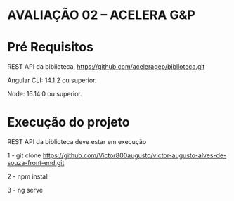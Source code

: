 # AVALIAÇÃO 02 – ACELERA G&P

# Pré Requisitos
REST API da biblioteca, https://github.com/aceleragep/biblioteca.git

Angular CLI: 14.1.2 ou superior.

Node: 16.14.0 ou superior.

# Execução do projeto

REST API da biblioteca deve estar em execução

1 - git clone https://github.com/Victor800augusto/victor-augusto-alves-de-souza-front-end.git

2 - npm install

3 - ng serve
